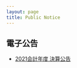 ```yaml
---
layout: page
title: Public Notice
---
```


## 電子公告

- [2021会計年度 決算公告](https://storage.googleapis.com/corporate-assets/public-notice/ZUNDA-FY2021-Results.pdf)